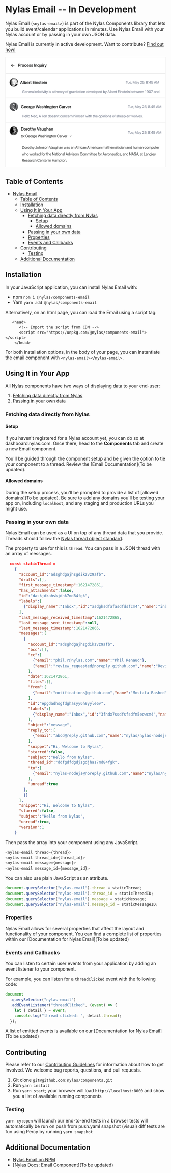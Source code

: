 # Nylas Email -- In Development

Nylas Email (`<nylas-email>`) is part of the Nylas Components library that lets you build event/calendar applications in minutes. Use Nylas Email with your Nylas account or by passing in your own JSON data.

Nylas Email is currently in active development. Want to contribute? [Find out how!](../../CONTRIBUTING.md)

![Nylas Email](sample.png)

## Table of Contents

- [Nylas Email](#nylas-email)
  - [Table of Contents](#table-of-contents)
  - [Installation](#installation)
  - [Using It in Your App](#using-it-in-your-app)
    - [Fetching data directly from Nylas](#fetching-data-directly-from-nylas)
      - [Setup](#setup)
      - [Allowed domains](#allowed-domains)
    - [Passing in your own data](#passing-in-your-own-data)
    - [Properties](#properties)
    - [Events and Callbacks](#events-and-callbacks)
  - [Contributing](#contributing)
    - [Testing](#testing)
  - [Additional Documentation](#additional-documentation)

## Installation

In your JavaScript application, you can install Nylas Email with:

- npm `npm i @nylas/components-email`
- Yarn `yarn add @nylas/components-email`

Alternatively, on an html page, you can load the Email using a script tag:

```
   <head>
      <!-- Import the script from CDN -->
      <script src="https://unpkg.com/@nylas/components-email"></script>
    </head>
```

For both installation options, in the body of your page, you can instantiate the email component with `<nylas-email></nylas-email>`.

## Using It in Your App

All Nylas components have two ways of displaying data to your end-user:

1. [Fetching data directly from Nylas](#fetching-data-directly-from-nylas)
2. [Passing in your own data](#passing-in-your-own-data)

### Fetching data directly from Nylas

#### Setup

If you haven't registered for a Nylas account yet, you can do so at dashboard.nylas.com. Once there, head to the **Components** tab and create a new Email component.

You'll be guided through the component setup and be given the option to tie your component to a thread. Review the [Email Documentation](To be updated).

#### Allowed domains

During the setup process, you'll be prompted to provide a list of [allowed domains](To be updated). Be sure to add any domains you'll be testing your app on, including `localhost`, and any staging and production URLs you might use.

### Passing in your own data

Nylas Email can be used as a UI on top of any thread data that you provide. Threads should follow the [Nylas thread object standard](https://developer.nylas.com/docs/api/#tag--Threads).

The property to use for this is `thread`. You can pass in a JSON thread with an array of messages.

```json
  const staticThread =
    {
      "account_id":"adsghdgajhsgdikzvz9afb",
      "drafts":[],
      "first_message_timestamp":1621472861,
      "has_attachments":false,
      "id":"daskjdkahskjdhk7md84fgk",
      "labels":[
        {"display_name":"Inbox","id":"asdghsdfafasdfdsfcm4","name":"inbox"}
      ],
      "last_message_received_timestamp":1621472865,
      "last_message_sent_timestamp":null,
      "last_message_timestamp":1621472865,
      "messages":[
        {
          "account_id":"adsghdgajhsgdikzvz9afb",
          "bcc":[],
          "cc":[
            {"email":"phil.r@nylas.com","name":"Phil Renaud"},
            {"email":"review_requested@noreply.github.com","name":"Review requested"}
          ],
          "date":1621472861,
          "files":[],
          "from":[
            {"email":"notifications@github.com","name":"Mostafa Rashed"}
          ],
          "id":"epgdadhsgfdghasyy6h9yyle6v",
          "labels":[
            {"display_name":"Inbox","id":"3fhdx7ssdfsfsdfm5ecwcm4","name":"inbox"}
          ],
          "object":"message",
          "reply_to":[
            {"email":"abcd@reply.github.com","name":"nylas/nylas-nodejs"}
          ],
          "snippet":"Hi, Welcome to Nylas",
          "starred":false,
          "subject":"Hello from Nylas",
          "thread_id":"ddfgdfdgdjsgdjhas7md84fgk",
          "to":[
            {"email":"nylas-nodejs@noreply.github.com","name":"nylas/nylas-nodejs"}
          ],
          "unread":true
        },
        {}
      ],
      "snippet":"Hi, Welcome to Nylas",
      "starred":false,
      "subject":"Hello from Nylas",
      "unread":true,
      "version":1
    }
```

Then pass the array into your component using any JavaScript.

```js
<nylas-email thread={thread}>
<nylas-email thread_id={thread_id}>
<nylas-email message={message}>
<nylas-email message_id={message_id}>
```

You can also use plain JavaScript as an attribute.

```js
document.querySelector("nylas-email").thread = staticThread;
document.querySelector("nylas-email").thread_id = staticThreadID;
document.querySelector("nylas-email").message = staticMessage;
document.querySelector("nylas-email").message_id = staticMessageID;
```

### Properties

Nylas Email allows for several properties that affect the layout and functionality of your component. You can find a complete list of properties within our [Documentation for Nylas Email](To be updated)

### Events and Callbacks

You can listen to certain user events from your application by adding an event listener to your component.

For example, you can listen for a `threadClicked` event with the following code:

```js
document
  .querySelector("nylas-email")
  .addEventListener("threadClicked", (event) => {
    let { detail } = event;
    console.log("thread clicked: ", detail.thread);
  });
```

A list of emitted events is available on our [Documentation for Nylas Email](To be updated)

## Contributing

Please refer to our [Contributing Guidelines](CONTRIBUTING.md) for information about how to get involved. We welcome bug reports, questions, and pull requests.

1. Git clone `git@github.com:nylas/components.git`
2. Run `yarn install`
3. Run `yarn start`; your browser will load `http://localhost:8000` and show you a list of available running components

### Testing

`yarn cy:open` will launch our end-to-end tests in a browser
tests will automatically be run on push from push.yaml
snapshot (visual) diff tests are fun using Percy by running `yarn snapshot`

## Additional Documentation

- [Nylas Email on NPM](https://www.npmjs.com/package/@nylas/components-email)
- [Nylas Docs: Email Component](To be updated)
